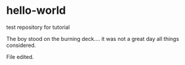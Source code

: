 # hello-world
test repository for tutorial

The boy stood on the burning deck.... it was not a great day all things considered.

File edited.
